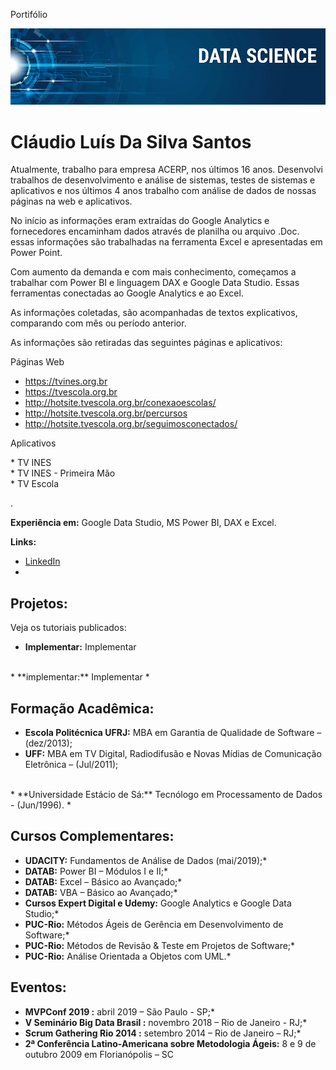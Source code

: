 Portifólio
<p align="center">
<img src="banner.png" >
</p>

# Cláudio Luís Da Silva Santos
Atualmente, trabalho para empresa ACERP, nos últimos 16 anos. Desenvolvi trabalhos de desenvolvimento e análise de sistemas, testes de sistemas e aplicativos e nos últimos 4 anos trabalho com análise de dados de nossas páginas na web e aplicativos.<p>
No início as informações eram extraídas do Google Analytics e fornecedores encaminham dados através de planilha ou arquivo .Doc. essas informações são trabalhadas na ferramenta Excel e apresentadas em Power Point.<p>
Com aumento da demanda e com mais conhecimento, começamos a trabalhar com Power BI e linguagem DAX e Google Data Studio. Essas ferramentas conectadas ao Google Analytics e ao Excel.<p>
As informações coletadas, são acompanhadas de textos explicativos, comparando com mês ou período anterior.<p>
As informações são retiradas das seguintes páginas e aplicativos:<p>

Páginas Web <p>
* https://tvines.org.br <br>
* https://tvescola.org.br <br>
* http://hotsite.tvescola.org.br/conexaoescolas/ <br>
* http://hotsite.tvescola.org.br/percursos <br>
* http://hotsite.tvescola.org.br/seguimosconectados/
<p>
Aplicativos <p>
* TV INES <br>
* TV INES - Primeira Mão <br>
* TV Escola <br>


.

**Experiência em:** Google Data Studio, MS Power BI, DAX e Excel.


**Links:**
*  [LinkedIn](https://www.linkedin.com/in/claudio-santos-5824b824/)
* 





## Projetos:
Veja os tutoriais publicados:


* **Implementar:** Implementar
<br>
* **implementar:** Implementar *

## Formação Acadêmica:
* **Escola Politécnica UFRJ:** MBA em Garantia de Qualidade de Software – (dez/2013); <br>
* **UFF:** MBA em TV Digital, Radiodifusão e Novas Mídias de Comunicação Eletrônica – (Jul/2011);
 <br>
* **Universidade Estácio de Sá:** Tecnólogo em Processamento de Dados - (Jun/1996).
* <p>







## Cursos Complementares:
* **UDACITY:** Fundamentos de Análise de Dados (mai/2019);* <br>
* **DATAB:** Power BI – Módulos I e II;* <br>
* **DATAB:** Excel – Básico ao Avançado;* <br>
* **DATAB:** VBA – Básico ao Avançado;* <br>
* **Cursos Expert Digital e Udemy:** Google Analytics e Google Data Studio;* <br>
* **PUC-Rio:** Métodos Ágeis de Gerência em Desenvolvimento de Software;* <br>
* **PUC-Rio:** Métodos de Revisão & Teste em Projetos de Software;* <br>
* **PUC-Rio:** Análise Orientada a Objetos com UML.* <p>






## Eventos:
* **MVPConf 2019 :** abril 2019 – São Paulo - SP;* <br>
* **V Seminário Big Data Brasil  :** novembro 2018 – Rio de Janeiro - RJ;* <br>
* **Scrum Gathering Rio 2014   :** setembro 2014 – Rio de Janeiro – RJ;* <br>
* **2ª Conferência Latino-Americana sobre Metodologia Ágeis:** 8 e 9 de outubro 2009 em Florianópolis – SC
